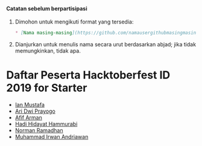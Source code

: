 #### Catatan sebelum berpartisipasi
1. Dimohon untuk mengikuti format yang tersedia:
   ```md
   * [Nama masing-masing](https://github.com/namausergithubmasingmasing)
   ```
2. Dianjurkan untuk menulis nama secara urut berdasarkan abjad; jika tidak memungkinkan, tidak apa.

# Daftar Peserta Hacktoberfest ID 2019 for Starter

* [Ian Mustafa](https://github.com/ianmustafa)
* [Ari Dwi Prayogo](https://github.com/aridwiprayogo)
* [Afif Arman](https://github.com/Armandos42)
* [Hadi Hidayat Hammurabi](https://github.com/hadihammurabi)
* [Norman Ramadhan](https://github.com/fuzztone313)
* [Muhammad Irwan Andriawan](https://github.com/andriawan)
